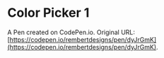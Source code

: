 # Color Picker 1

A Pen created on CodePen.io. Original URL: [https://codepen.io/rembertdesigns/pen/dyJrGmK](https://codepen.io/rembertdesigns/pen/dyJrGmK).

